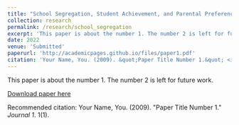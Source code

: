 ```yaml
---
title: "School Segregation, Student Achievement, and Parental Preferences"
collection: research
permalink: /research/school_segregation
excerpt: 'This paper is about the number 1. The number 2 is left for future work.'
date: 2022
venue: 'Submitted'
paperurl: 'http://academicpages.github.io/files/paper1.pdf'
citation: 'Your Name, You. (2009). &quot;Paper Title Number 1.&quot; <i>Journal 1</i>. 1(1).'
---
```

This paper is about the number 1. The number 2 is left for future work.

[Download paper here](http://academicpages.github.io/files/paper1.pdf)

Recommended citation: Your Name, You. (2009). "Paper Title Number 1." <i>Journal 1</i>. 1(1).
